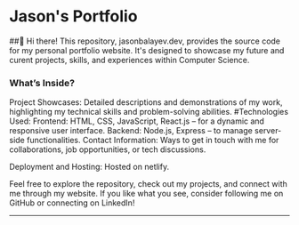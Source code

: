 # Jason's Portfolio

##👋 Hi there! This repository, jasonbalayev.dev, provides the source code for my personal portfolio website. It's designed to showcase my future and curent projects, skills, and experiences within Computer Science.

### What’s Inside?
Project Showcases: Detailed descriptions and demonstrations of my work, highlighting my technical skills and problem-solving abilities.
#Technologies Used:
Frontend: HTML, CSS, JavaScript, React.js – for a dynamic and responsive user interface.
Backend: Node.js, Express – to manage server-side functionalities.
Contact Information: Ways to get in touch with me for collaborations, job opportunities, or tech discussions.

Deployment and Hosting: Hosted on netlify.

Feel free to explore the repository, check out my projects, and connect with me through my website. If you like what you see, consider following me on GitHub or connecting on LinkedIn!

---
